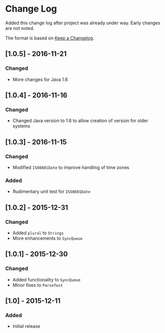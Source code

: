 # Change Log
Added this change log after project was already under way.  Early changes are not noted.

The format is based on [Keep a Changelog](http://keepachangelog.com/).

## [1.0.5] - 2016-11-21
### Changed
- More changes for Java 1.6

## [1.0.4] - 2016-11-16
### Changed
- Changed Java version to 1.6 to allow creation of version for older systems

## [1.0.3] - 2016-11-15
### Changed
- Modified `ISO8601Date` to improve handling of time zones

### Added
- Rudimentary unit test for `ISO8601Date`

## [1.0.2] - 2015-12-31
### Changed
- Added `plural` to `Strings`
- More enhancements to `SyncQueue`

## [1.0.1] - 2015-12-30
### Changed
- Added functionality to `SyncQueue`
- Minor fixes to `ParseText`

## [1.0] - 2015-12-11
### Added
- Initial release
